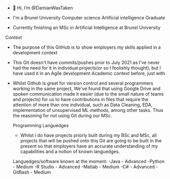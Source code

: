 - 👋 Hi, I’m @DamianWasTaken

- I'm a Brunel University Computer science Artificial intelligence Graduate
- Currently finishing an MSc in Artificial Intelligence at Brunel University

Context
- The purpose of this GitHub is to show employers  my skills applied in a development context
- This Git doesn't have commits/pushes prior to July 2021 as I've never had the need for it in individual projects(or so I foolishly thought), 
  but I have used it in an Agile development Academic context before, just with 
- Whilst Github is great for version control and several programmers working in the same project, We've found that using Google Drive and spoken communication made it easier 
  (due to the small nature of teams and projects) for us to have contributions in files that require the attention of more than one individual, such as Data Cleaning, EDA, 
  implementation of unsupervised ML methods, among other tasks. Thus the reasoning for not using Git during our MSc.
  
  Programming Languedges 
  - Whilst I do have projects priorly built during my BSc and MSc, all projects that will be pushed onto this Git are going to be built in the present so that employers
    have an accurate understanding of my capabilities and a notion of known languedges.
  
  Languedges/software known at the moment:
        -Java - Advanced
        -Python - Medium
        -R Studio - Advanced
        -Matlab - Medium
        -C# - Advanced
        -GitBash - Medium
        
    
  
